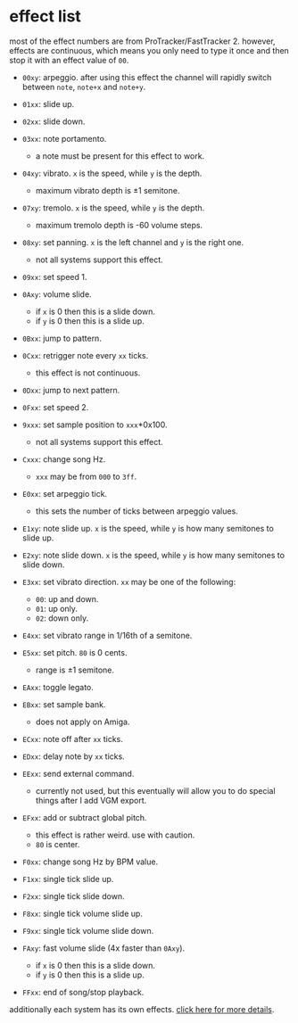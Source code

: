# effect list

most of the effect numbers are from ProTracker/FastTracker 2.
however, effects are continuous, which means you only need to type it once and then stop it with an effect value of `00`.

- `00xy`: arpeggio. after using this effect the channel will rapidly switch between `note`, `note+x` and `note+y`.
- `01xx`: slide up.
- `02xx`: slide down.
- `03xx`: note portamento.
  - a note must be present for this effect to work.
- `04xy`: vibrato. `x` is the speed, while `y` is the depth.
  - maximum vibrato depth is ±1 semitone.
- `07xy`: tremolo. `x` is the speed, while `y` is the depth.
  - maximum tremolo depth is -60 volume steps.
- `08xy`: set panning. `x` is the left channel and `y` is the right one.
  - not all systems support this effect.
- `09xx`: set speed 1.
- `0Axy`: volume slide.
  - if `x` is 0 then this is a slide down.
  - if `y` is 0 then this is a slide up.
- `0Bxx`: jump to pattern.
- `0Cxx`: retrigger note every `xx` ticks.
  - this effect is not continuous.
- `0Dxx`: jump to next pattern.
- `0Fxx`: set speed 2.

- `9xxx`: set sample position to `xxx`\*0x100.
  - not all systems support this effect.

- `Cxxx`: change song Hz.
  - `xxx` may be from `000` to `3ff`.

- `E0xx`: set arpeggio tick.
  - this sets the number of ticks between arpeggio values.
- `E1xy`: note slide up. `x` is the speed, while `y` is how many semitones to slide up.
- `E2xy`: note slide down. `x` is the speed, while `y` is how many semitones to slide down.
- `E3xx`: set vibrato direction. `xx` may be one of the following:
  - `00`: up and down.
  - `01`: up only.
  - `02`: down only.
- `E4xx`: set vibrato range in 1/16th of a semitone.
- `E5xx`: set pitch. `80` is 0 cents.
  - range is ±1 semitone.
- `EAxx`: toggle legato.
- `EBxx`: set sample bank.
  - does not apply on Amiga.
- `ECxx`: note off after `xx` ticks.
- `EDxx`: delay note by `xx` ticks.
- `EExx`: send external command.
  - currently not used, but this eventually will allow you to do special things after I add VGM export.
- `EFxx`: add or subtract global pitch.
  - this effect is rather weird. use with caution.
  - `80` is center.
- `F0xx`: change song Hz by BPM value.
- `F1xx`: single tick slide up.
- `F2xx`: single tick slide down.
- `F8xx`: single tick volume slide up.
- `F9xx`: single tick volume slide down.
- `FAxy`: fast volume slide (4x faster than `0Axy`).
  - if `x` is 0 then this is a slide down.
  - if `y` is 0 then this is a slide up.
- `FFxx`: end of song/stop playback.

additionally each system has its own effects. [click here for more details](../7-systems/README.md).
